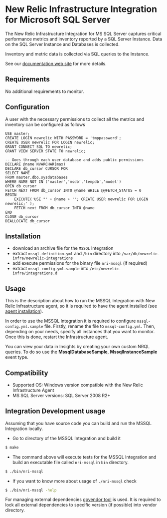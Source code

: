 # New Relic Infrastructure Integration for Microsoft SQL Server

The New Relic Infrastructure Integration for MS SQL Server captures critical performance metrics and inventory reported by a SQL Server Instance. Data on the SQL Server Instance and Databases is collected.

Inventory and metric data is collected via SQL queries to the Instance.

See our [documentation web site](https://docs.newrelic.com/docs/integrations/host-integrations/host-integrations-list/mssql-monitoring-integration) for more details.

## Requirements

No additional requirements to monitor.

## Configuration

A user with the necessary permissions to collect all the metrics and inventory can be configured as follows

```
USE master;
CREATE LOGIN newrelic WITH PASSWORD = 'tmppassword';
CREATE USER newrelic FOR LOGIN newrelic;
GRANT CONNECT SQL TO newrelic;
GRANT VIEW SERVER STATE TO newrelic;

-- Goes through each user database and adds public permissions
DECLARE @name NVARCHAR(max)
DECLARE db_cursor CURSOR FOR
SELECT NAME
FROM master.dbo.sysdatabases
WHERE NAME NOT IN ('master','msdb','tempdb','model')
OPEN db_cursor
FETCH NEXT FROM db_cursor INTO @name WHILE @@FETCH_STATUS = 0
BEGIN
	EXECUTE('USE "' + @name + '"; CREATE USER newrelic FOR LOGIN newrelic;' );
	FETCH next FROM db_cursor INTO @name
END
CLOSE db_cursor
DEALLOCATE db_cursor
```

## Installation

- download an archive file for the `MSSQL` Integration
- extract `mssql-definition.yml` and `/bin` directory into `/var/db/newrelic-infra/newrelic-integrations`
- add execute permissions for the binary file `nri-mssql` (if required)
- extract `mssql-config.yml.sample` into `/etc/newrelic-infra/integrations.d`

## Usage

This is the description about how to run the MSSQL Integration with New Relic Infrastructure agent, so it is required to have the agent installed (see [agent installation](https://docs.newrelic.com/docs/infrastructure/new-relic-infrastructure/installation/install-infrastructure-linux)).

In order to use the MSSQL Integration it is required to configure `mssql-config.yml.sample` file. Firstly, rename the file to `mssql-config.yml`. Then, depending on your needs, specify all instances that you want to monitor. Once this is done, restart the Infrastructure agent.

You can view your data in Insights by creating your own custom NRQL queries. To do so use the **MssqlDatabaseSample**, **MssqlInstanceSample** event type.

## Compatibility

* Supported OS: Windows version compatible with the New Relic Infrastructure Agent
* MS SQL Server versions: SQL Server 2008 R2+

## Integration Development usage

Assuming that you have source code you can build and run the MSSQL Integration locally.

* Go to directory of the MSSQL Integration and build it
```bash
$ make
```
* The command above will execute tests for the MSSQL Integration and build an executable file called `nri-mssql` in `bin` directory.
```bash
$ ./bin/nri-mssql
```
* If you want to know more about usage of `./nri-mssql` check
```bash
$ ./bin/nri-mssql -help
```

For managing external dependencies [govendor tool](https://github.com/kardianos/govendor) is used. It is required to lock all external dependencies to specific version (if possible) into vendor directory.
